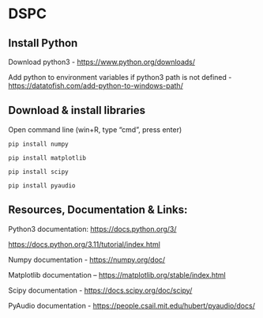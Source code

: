 # DSPC

## Install Python

Download python3 - https://www.python.org/downloads/

Add python to environment variables if python3 path is not defined - https://datatofish.com/add-python-to-windows-path/ 

## Download & install libraries
Open command line (win+R, type “cmd”, press enter)

```
pip install numpy

pip install matplotlib

pip install scipy

pip install pyaudio

```

## Resources, Documentation & Links:

Python3 documentation:
https://docs.python.org/3/

https://docs.python.org/3.11/tutorial/index.html 

Numpy documentation - https://numpy.org/doc/

Matplotlib documentation – https://matplotlib.org/stable/index.html 

Scipy documentation - https://docs.scipy.org/doc/scipy/ 

PyAudio documentation - https://people.csail.mit.edu/hubert/pyaudio/docs/ 
